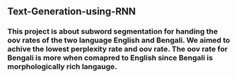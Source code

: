## Text-Generation-using-RNN

### This project is about subword segmentation for handing the oov rates of the two language English and Bengali. We aimed to achive the lowest perplexity rate and oov rate. The oov rate for Bengali is more when comapred to English since Bengali is morphologically rich langauge.
